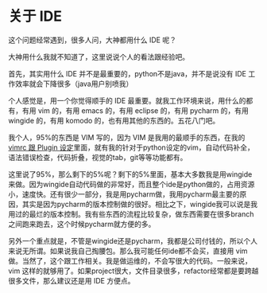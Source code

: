 # 关于 IDE

这个问题经常遇到，很多人问，大神都用什么 IDE 呢？

大神用什么我就不知道了，这里说说个人的看法跟经验吧。

首先，其实用什么 IDE 并不是最重要的，python不是java，并不是说没有 IDE 工作效率就会下降很多（java用户别喷我）

个人感觉是，用一个你觉得顺手的 IDE 最重要。就我工作环境来说，用什么的都有，有用 vim 的，有用 emacs 的，有用 eclipse 的，有用 pycharm 的，有用 wingide 的，有用 komodo 的，也有用其他的东西的。五花八门吧。

我个人，95%的东西是 VIM 写的，因为 VIM 是我用的最顺手的东西，在我的 [vimrc 跟 Plugin 设定](../../vim/docs/VIMRC.md)里面，就有我的针对于python设定的vim，自动代码补全，语法错误检查，代码折叠，视觉的tab，git等等功能都有。

这里说了95%，那么剩下的5%呢？剩下的5%里面，基本大多数我是用wingide来做。因为wingide自动代码做的非常好，而且整个ide是python做的，占用资源小，速度快。还有很少一部分，我是用pycharm做，我用pycharm最主要的原因，其实是因为pycharm的版本控制做的很好。相比之下，wingide我可以说是我用过的最烂的版本控制。我有些东西的流程比较复杂，做东西需要在很多branch之间跑来跑去，这个时候pycharm就方便的多。

另外一个重点就是，不管是wingide还是pycharm，我都是公司付钱的，所以个人来说无所谓。如果说我自己掏腰包。那么我可能任何ide都不会买，直接用 vim 做。当然了，这个跟工作相关。我是做运维的，不会写很大的代码。一般来说，vim 这样的就够用了。如果project很大，文件目录很多，refactor经常都是要跨越很多文件，那么建议还是用 IDE 方便点。